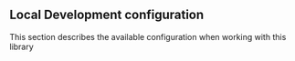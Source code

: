## Local Development configuration

This section describes the available configuration when working with this library

